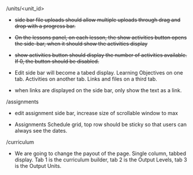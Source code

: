 



/units/<unit_id>
- ~~side bar file uploads should allow multiple uploads through drag and drop with a progress bar.~~

- ~~On the lessons panel, on each lesson, the show activities button opens the side-bar, when it should show the activities display~~

- ~~show activities button should display the number of activities available.  If 0, the button should be disabled.~~

- Edit side bar will become a tabed display.  Learning Objectives on one tab.  Activities on another tab.  Links and files on a third tab.

- when links are displayed on the side bar, only show the text as a link. 



/assignments
- edit assignment side bar, increase size of scrollable window to max

- Assignments Schedule grid, top row should be sticky so that users can always see the dates.

/curriculum
- We are going to change the payout of the page.  Single column, tabbed display.  Tab 1 is the curriculum builder, tab 2 is the Output Levels, tab 3 is the Output Units.